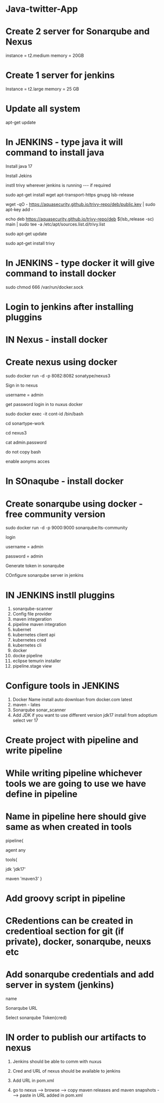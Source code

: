 # Java-twitter-App
# Create 2 server for Sonarqube and Nexus 
instance = t2.medium
memory  = 20GB
# Create 1 server for jenkins
Instance = t2.large
memory = 25 GB

# Update all system
apt-get update

# In JENKINS  - type java it will command to install java
Install java 17

Install Jekins

instll trivy wherever jenkins is running --- if required 

sudo apt-get install wget apt-transport-https gnupg lsb-release

wget -qO - https://aquasecurity.github.io/trivy-repo/deb/public.key | sudo apt-key add -

echo deb https://aquasecurity.github.io/trivy-repo/deb $(lsb_release -sc) main | sudo tee -a /etc/apt/sources.list.d/trivy.list

sudo apt-get update

sudo apt-get install trivy


# In JENKINS - type docker it will give command to install docker
sudo chmod 666 /var/run/docker.sock
# Login to jenkins after installing pluggins

# IN Nexus - install docker
# Create nexus using docker
sudo docker run -d -p 8082:8082 sonatype/nexus3

Sign in to nexus 

username = admin

get password login in to nuxus docker

sudo docker exec -it cont-id /bin/bash

cd sonartype-work

cd nexus3

cat admin.password

do not copy bash 

enable aonyms acces

# In SOnaqube - install docker
# Create sonarqube using docker  - free community version
sudo docker run -d -p 9000:9000 sonarqube:lts-community

login 

username = admin

password = admin

Generate token in sonarqube

COnfigure sonarqube server in jenkins

# IN JENKINS instll pluggins
1. sonarqube-scanner
2. Config file  provider
3. maven integeration
4. pipeline maven integration
5. kubernet
6. kubernetes client api
7. kubernetes cred
8. kubernetes cli
9. docker
10. docke pipeline
11. eclipse temurin installer
12. pipeline.stage view
    
# Configure tools in JENKINS
1. Docker
   Name
   install auto
   downloan from docker.com
   latest
2. maven - lates
3. Sonarqube
   sonar_scanner
4. Add JDK if you want to use different version
   jdk17
   install from adoptium
   select ver 17
# Create project with pipeline and write pipeline
# While writing pipeline whichever tools we are going to use we have define in pipeline
# Name in pipeline here should give same as when created in tools

 pipeline{
 
   agent any
   
   tools{
   
   jdk 'jdk17'
   
   maven 'maven3'
   }
# Add groovy script in pipeline
# CRedentions can be created in credentioal section for git (if private), docker, sonarqube, neuxs etc
# Add sonarqube credentials and add server in system (jenkins)
name

Sonarqube URL

Select sonarqube Token(cred)

# IN order to publish our artifacts to nexus
1. Jenkins should be able to comm with nuxus
   
3. Cred and URL of nexus should be available to jenkins
   
5. Add URL in pom.xml
   
7. go to nexus -->  browse --> copy maven releases and maven snapshots ---> paste in URL added in pom.xml
   
